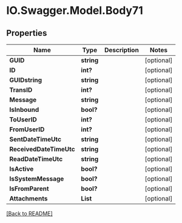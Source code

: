 # IO.Swagger.Model.Body71
## Properties

Name | Type | Description | Notes
------------ | ------------- | ------------- | -------------
**GUID** | **string** |  | [optional] 
**ID** | **int?** |  | [optional] 
**GUIDstring** | **string** |  | [optional] 
**TransID** | **int?** |  | [optional] 
**Message** | **string** |  | [optional] 
**IsInbound** | **bool?** |  | [optional] 
**ToUserID** | **int?** |  | [optional] 
**FromUserID** | **int?** |  | [optional] 
**SentDateTimeUtc** | **string** |  | [optional] 
**ReceivedDateTimeUtc** | **string** |  | [optional] 
**ReadDateTimeUtc** | **string** |  | [optional] 
**IsActive** | **bool?** |  | [optional] 
**IsSystemMessage** | **bool?** |  | [optional] 
**IsFromParent** | **bool?** |  | [optional] 
**Attachments** | **List** |  | [optional] 

 [[Back to README]](../README.md)

